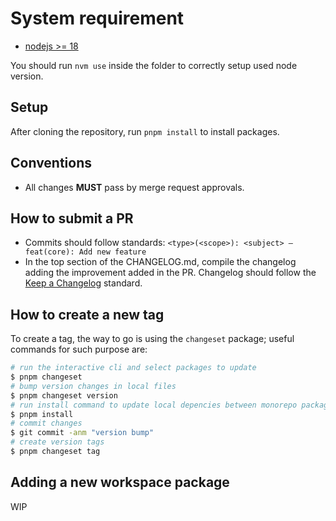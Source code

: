 # System requirement

* [nodejs >= 18](https://nodejs.org/en/)

You should run `nvm use` inside the folder to correctly setup used node version.

## Setup

After cloning the repository, run `pnpm install` to install packages.

## Conventions

* All changes **MUST** pass by merge request approvals.

## How to submit a PR

* Commits should follow standards: `<type>(<scope>): <subject> – feat(core): Add new feature`
* In the top section of the CHANGELOG.md, compile the changelog adding the improvement added in the PR.
  Changelog should follow the [Keep a Changelog](https://keepachangelog.com/en/1.0.0/) standard.

## How to create a new tag

To create a tag, the way to go is using the `changeset` package; useful commands for such purpose are:

```sh
# run the interactive cli and select packages to update
$ pnpm changeset 
# bump version changes in local files
$ pnpm changeset version
# run install command to update local depencies between monorepo packages
$ pnpm install
# commit changes
$ git commit -anm "version bump"
# create version tags
$ pnpm changeset tag
```

## Adding a new workspace package

WIP
